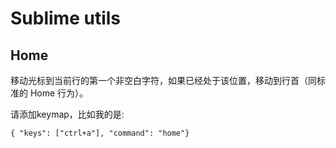 # Sublime utils

## Home

移动光标到当前行的第一个非空白字符，如果已经处于该位置，移动到行首（同标准的 Home 行为）。

请添加keymap，比如我的是:

    { "keys": ["ctrl+a"], "command": "home"}